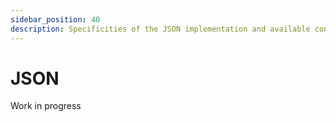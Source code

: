 ```yaml
---
sidebar_position: 40
description: Specificities of the JSON implementation and available configuration.
---
```


# JSON

<span className="chip chip--primary">Work in progress</span>
